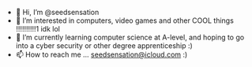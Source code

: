 - 👋 Hi, I’m @seedsensation
- 👀 I’m interested in computers, video games and other COOL things !!!!!!!!!!1 idk lol
- 🌱 I’m currently learning computer science at A-level, and hoping to go into a cyber security or other degree apprenticeship :)
- 📫 How to reach me ... seedsensation@icloud.com :)

<!---
seedsensation/seedsensation is a ✨ special ✨ repository because its `README.md` (this file) appears on your GitHub profile.
You can click the Preview link to take a look at your changes.
--->
